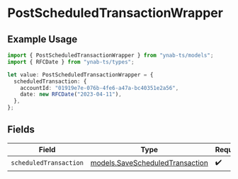 # PostScheduledTransactionWrapper

## Example Usage

```typescript
import { PostScheduledTransactionWrapper } from "ynab-ts/models";
import { RFCDate } from "ynab-ts/types";

let value: PostScheduledTransactionWrapper = {
  scheduledTransaction: {
    accountId: "01919e7e-076b-4fe6-a47a-bc40351e2a56",
    date: new RFCDate("2023-04-11"),
  },
};
```

## Fields

| Field                                                                    | Type                                                                     | Required                                                                 | Description                                                              |
| ------------------------------------------------------------------------ | ------------------------------------------------------------------------ | ------------------------------------------------------------------------ | ------------------------------------------------------------------------ |
| `scheduledTransaction`                                                   | [models.SaveScheduledTransaction](../models/savescheduledtransaction.md) | :heavy_check_mark:                                                       | N/A                                                                      |